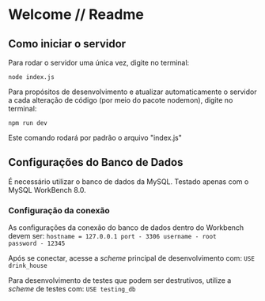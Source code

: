 # Welcome // Readme


## Como iniciar o servidor

Para rodar o servidor uma única vez, digite no terminal:

<code>node index.js</code>

Para propósitos de desenvolvimento e atualizar automaticamente o servidor a cada alteração de código (por meio do pacote nodemon), digite no terminal:

<code>npm run dev</code>

Este comando rodará por padrão o arquivo "index.js"

## Configurações do Banco de Dados

É necessário utilizar o banco de dados da MySQL. Testado apenas com o MySQL WorkBench 8.0.

### Configuração da conexão
As configurações da conexão do banco de dados dentro do Workbench devem ser:
<code>hostname = 127.0.0.1
port - 3306
username - root
password - 12345</code>

Após se conectar, acesse a  _scheme_ principal de desenvolvimento com:
<code>USE drink_house</code>

Para desenvolvimento de testes que podem ser destrutivos, utilize a _scheme_ de testes com:
<code>USE testing_db</code>